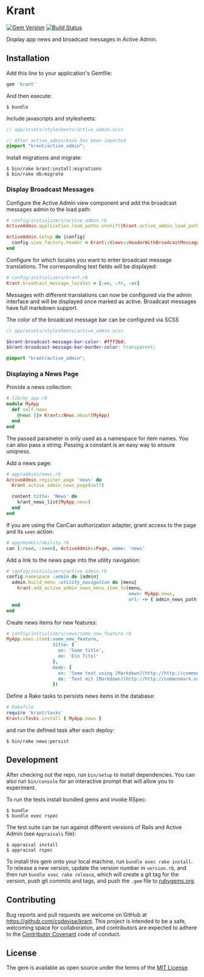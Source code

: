 # Krant

[![Gem Version](https://badge.fury.io/rb/krant.svg)](http://badge.fury.io/rb/krant)
[![Build Status](https://travis-ci.org/codevise/krant.svg?branch=master)](https://travis-ci.org/codevise/krant)

Display app news and broadcast messages in Active Admin.

## Installation

Add this line to your application's Gemfile:

```ruby
gem 'krant'
```

And then execute:

```
$ bundle
```

Include javascripts and stylesheets:

```scss
// app/assets/stylesheets/active_admin.scss

// After active_admin/base has been imported
@import "krant/active_admin";
```

Install migrations and migrate:

```
$ bin/rake krant:install:migrations
$ bin/rake db:migrate
```

### Display Broadcast Messages

Configure the Active Admin view component and add the broadcast
messages admin to the load path:

```ruby
# config/initializers/active_admin.rb
ActiveAdmin.application.load_paths.unshift(Krant.active_admin_load_path)

ActiveAdmin.setup do |config|
  config.view_factory.header = Krant::Views::HeaderWithBroadcastMessages
end
```

Configure for which locales you want to enter broadcast message
translations. The corresponding text fields will be displayed:

```ruby
# config/initializers/krant.rb
Krant.broadcast_message_locales = [:en, :fr, :es]
```

Messages with different translations can now be configured via the
admin interface and will be displayed once marked as active.
Broadcast messages have full markdown support.

The color of the broadcast message bar can be configured via SCSS

```scss
// app/assets/stylesheets/active_admin.scss

$krant-broadcast-message-bar-color: #fff3bd;
$krant-broadcast-message-bar-border-color: transparent;

@import "krant/active_admin";
```

### Displaying a News Page

Provide a news collection:

```ruby
# lib/my_app.rb
module MyApp
  def self.news
    @news ||= Krant::News.about(MyApp)
  end
end
```

The passed parameter is only used as a namespace for item names. You
can also pass a string. Passing a constant is an easy way to ensure
uniqness.

Add a news page:

```ruby
# app/admins/news.rb
ActiveAdmin.register_page 'news' do
  Krant.active_admin_news_page(self)

  content title: 'News' do
    krant_news_list(MyApp.news)
  end
end
```

If you are using the CanCan authorization adapter, grant access to the
page and its `seen` action:

```ruby
# app/models/ability.rb
can [:read, :seen], ActiveAdmin::Page, name: 'news'
```

Add a link to the news page into the utility navigation:

```ruby
# config/initializers/active_admin.rb
config.namespace :admin do |admin|
  admin.build_menu :utility_navigation do |menu|
    Krant.add_active_admin_news_menu_item_to(menu,
                                             news: MyApp.news,
                                             url: -> { admin_news_path })
  end
end
```
Create news items for new features:

```ruby
# config/initializers/news/some_new_feature.rb
MyApp.news.item(:some_new_feature,
                 title: {
                   en: 'Some title',
                   de: 'Ein Titel'
                 },
                 body: {
                   en: 'Some text using [Markdown](http://http://commonmark.org/).',
                   de: 'Text mit [Markdown](http://http://commonmark.org/).',
                 })
```

Define a Rake tasks to persists news items in the database:

```ruby
# Rakefile
require 'krant/tasks'
Krant::Tasks.install { MyApp.news }
```

and run the defined task after each deploy:

```
$ bin/rake news:persist
```

## Development

After checking out the repo, run `bin/setup` to install
dependencies. You can also run `bin/console` for an interactive prompt
that will allow you to experiment.

To run the tests install bundled gems and invoke RSpec:

```
$ bundle
$ bundle exec rspec
```

The test suite can be run against different versions of Rails and
Active Admin (see `Appraisals` file):

```
$ appraisal install
$ appraisal rspec
```

To install this gem onto your local machine, run `bundle exec rake
install`. To release a new version, update the version number in
`version.rb`, and then run `bundle exec rake release`, which will
create a git tag for the version, push git commits and tags, and push
the `.gem` file to [rubygems.org](https://rubygems.org).

## Contributing

Bug reports and pull requests are welcome on GitHub at
https://github.com/codevise/krant. This project is intended to be a
safe, welcoming space for collaboration, and contributors are expected
to adhere to the
[Contributor Covenant](http://contributor-covenant.org) code of
conduct.

## License

The gem is available as open source under the terms of the
[MIT License](http://opensource.org/licenses/MIT).
